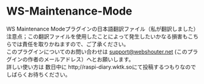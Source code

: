 # WS-Maintenance-Mode
WS Maintenance Modeプラグインの日本語翻訳ファイル（私が翻訳しました）<br>
注意点；この翻訳ファイルを使用したことによって発生したいかなる損害もこちらでは責任を取りかねますので、ご了承ください。
<br>このプラグインについてのお問い合わせは support@webshouter.net (このプラグインの作者のメールアドレス）へとお願いします。
<br>詳しい使い方は 数日中に http;//raspi-diary.wktk.soにて投稿するつもりなのでしばらくお待ちください。
